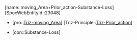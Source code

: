 ﻿---
type: TrizContradiction
aliases:
- moving_Area+Prior_action-Substance-Loss
license: CC BY-SA 4.0
copyright: https://github.com/SpocWeb
IsDeleted: false
IsReadOnly: false
Confidential: public
tags: 
- Triz/Contradiction
---
[name::moving_Area+Prior_action-Substance-Loss]
[SpocWebEntityId::23048]
+ [pro::[Triz-moving_Area](tech/Triz/Parameter/Triz-moving_Area.md)]
[Triz-Principle::[Triz-Prior_action](tech/Triz/Principle/Triz-Prior_action.md)]
- [con::Substance-Loss]

